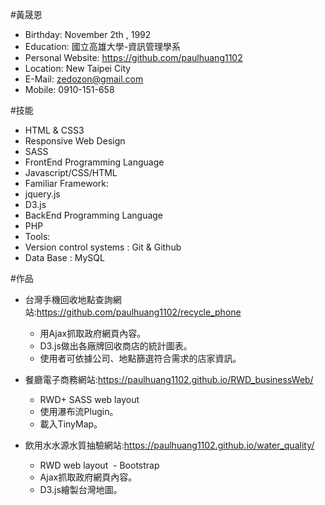 #黃晟恩 

 - Birthday: November 2th , 1992
 - Education: 國立高雄大學-資訊管理學系
 - Personal Website: https://github.com/paulhuang1102
 - Location: New Taipei City
 - E-Mail: zedozon@gmail.com
 - Mobile: 0910-151-658

#技能

 -  HTML & CSS3
  - Responsive Web Design
  - SASS
 - FrontEnd Programming Language
  - Javascript/CSS/HTML
 - Familiar Framework:
  - jquery.js
  - D3.js
 - BackEnd Programming Language
  - PHP
 - Tools:
  - Version control systems : Git & Github
  - Data Base : MySQL 

#作品

- 台灣手機回收地點查詢網站:https://github.com/paulhuang1102/recycle_phone
  - 用Ajax抓取政府網頁內容。
  - D3.js做出各廠牌回收商店的統計圖表。
  - 使用者可依據公司、地點篩選符合需求的店家資訊。
  
- 餐廳電子商務網站:https://paulhuang1102.github.io/RWD_businessWeb/
  - RWD+ SASS web layout
  - 使用瀑布流Plugin。
  - 載入TinyMap。

- 飲用水水源水質抽驗網站:https://paulhuang1102.github.io/water_quality/
  - RWD web layout
  - Bootstrap
  - Ajax抓取政府網頁內容。
  - D3.js繪製台灣地圖。
